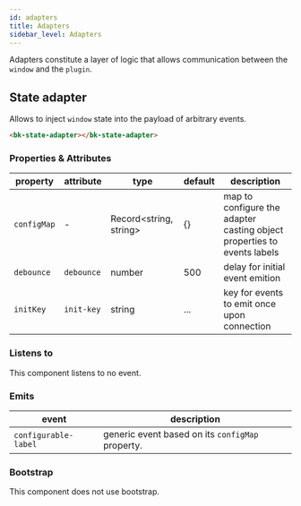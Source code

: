 ```yaml
---
id: adapters
title: Adapters
sidebar_level: Adapters
---
```



Adapters constitute a layer of logic that allows communication between the `window` and the `plugin`.

## State adapter

Allows to inject `window` state into the payload of arbitrary events.

```html
<bk-state-adapter></bk-state-adapter>
```

### Properties & Attributes

| property | attribute | type | default | description |
|----------|-----------|------|---------|-------------|
|`configMap`| - |Record<string, string>|{}|map to configure the adapter casting object properties to events labels |
|`debounce`|`debounce`|number|500|delay for initial event emition |
|`initKey`|`init-key`|string|...|key for events to emit once upon connection |

### Listens to

This component listens to no event.

### Emits

| event | description |
|-------|-------------|
|`configurable-label`|generic event based on its `configMap` property.|

### Bootstrap

This component does not use bootstrap.
